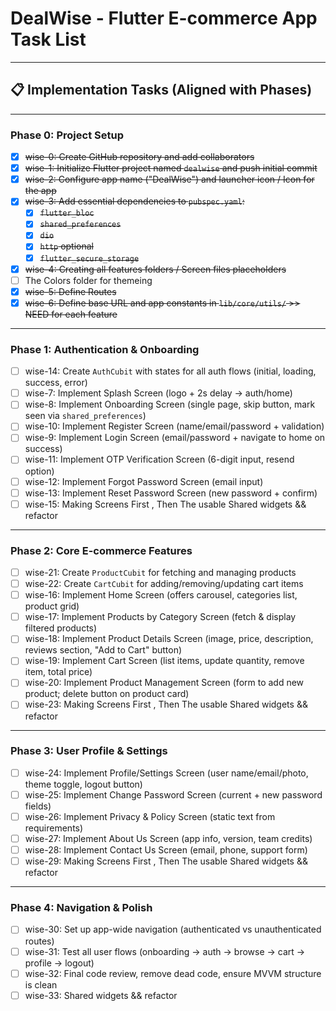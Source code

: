 # DealWise - Flutter E-commerce App Task List

---

## 📋 Implementation Tasks (Aligned with Phases)

---

### **Phase 0: Project Setup**

-   [x] ~~wise-0: Create GitHub repository and add collaborators~~
-   [x] ~~wise-1: Initialize Flutter project named `dealwise` and push initial commit~~
-   [x] ~~wise-2: Configure app name ("DealWise") and launcher icon / Icon for the app~~
-   [x] ~~wise-3: Add essential dependencies to `pubspec.yaml`:~~
    -   [x] ~~`flutter_bloc`~~
    -   [x] ~~`shared_preferences`~~
    -   [x] ~~`dio`~~
    -   [x] ~~`http` optional~~
    -   [x] ~~`flutter_secure_storage`~~
-   [x] ~~wise-4: Creating all features folders / Screen files placeholders~~
-   [ ] The Colors folder for themeing
-   [x] ~~wise-5: Define Routes~~
-   [x] ~~wise-6: Define base URL and app constants in `lib/core/utils/`  >> NEED for each feature~~

---

### **Phase 1: Authentication & Onboarding**

-   [ ] wise-14: Create `AuthCubit` with states for all auth flows (initial, loading, success, error)
-   [ ] wise-7: Implement Splash Screen (logo + 2s delay → auth/home)
-   [ ] wise-8: Implement Onboarding Screen (single page, skip button, mark seen via `shared_preferences`)
-   [ ] wise-10: Implement Register Screen (name/email/password + validation)
-   [ ] wise-9: Implement Login Screen (email/password + navigate to home on success)
-   [ ] wise-11: Implement OTP Verification Screen (6-digit input, resend option)
-   [ ] wise-12: Implement Forgot Password Screen (email input)
-   [ ] wise-13: Implement Reset Password Screen (new password + confirm)
-   [ ] wise-15: Making Screens First , Then The usable Shared widgets && refactor

---

### **Phase 2: Core E-commerce Features**

-   [ ] wise-21: Create `ProductCubit` for fetching and managing products
-   [ ] wise-22: Create `CartCubit` for adding/removing/updating cart items
-   [ ] wise-16: Implement Home Screen (offers carousel, categories list, product grid)
-   [ ] wise-17: Implement Products by Category Screen (fetch & display filtered products)
-   [ ] wise-18: Implement Product Details Screen (image, price, description, reviews section, "Add to Cart" button)
-   [ ] wise-19: Implement Cart Screen (list items, update quantity, remove item, total price)
-   [ ] wise-20: Implement Product Management Screen (form to add new product; delete button on product card)
-   [ ] wise-23: Making Screens First , Then The usable Shared widgets && refactor

---

### **Phase 3: User Profile & Settings**

-   [ ] wise-24: Implement Profile/Settings Screen (user name/email/photo, theme toggle, logout button)
-   [ ] wise-25: Implement Change Password Screen (current + new password fields)
-   [ ] wise-26: Implement Privacy & Policy Screen (static text from requirements)
-   [ ] wise-27: Implement About Us Screen (app info, version, team credits)
-   [ ] wise-28: Implement Contact Us Screen (email, phone, support form)
-   [ ] wise-29: Making Screens First , Then The usable Shared widgets && refactor

---

### **Phase 4: Navigation & Polish**

-   [ ] wise-30: Set up app-wide navigation (authenticated vs unauthenticated routes)
-   [ ] wise-31: Test all user flows (onboarding → auth → browse → cart → profile → logout)
-   [ ] wise-32: Final code review, remove dead code, ensure MVVM structure is clean
-   [ ] wise-33: Shared widgets && refactor
